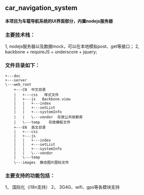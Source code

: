 ## car_navigation_system
#### 本项目为车载导航系统的UI界面部分，内置nodejs服务器

### 主要技术栈：
1, nodejs服务器以及数据mock，可以在本地模拟post、get等接口；
2, backbone + requireJS + underscore + jquery;

### 文件目录如下：
```
+---doc
+---server
\---web_root
    +---CN  中文目录
    |   +---css   样式文件
    |   +---js   Backbone.view
    |   |   +---index
    |   |   +---setList
    |   |   +---systemInfo
    |   |   \---vendor  存放公共依赖库
    |   \---temp    存放模板文件
    +---EN  英文目录
    |   +---css
    |   +---js
    |   |   +---index
    |   |   +---setList
    |   |   +---systemInfo
    |   |   \---vendor
    |   \---temp 
    \---images  静态图片图标文件
```


### 主要支持的功能包括：
1， 国际化（i18n支持）
2， 3G4G、wifi、gps等各模块支持

